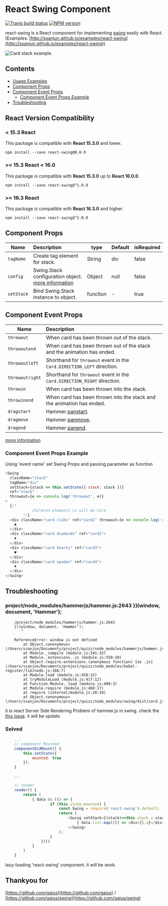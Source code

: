 # React Swing Component

[![Travis build status](http://img.shields.io/travis/ssanjun/react-swing/master.svg?style=flat-square)](https://travis-ci.org/ssanjun/react-swing)
[![NPM version](http://img.shields.io/npm/v/react-swing.svg?style=flat-square)](https://www.npmjs.org/package/react-swing)

react-swing is a React component for implementing [swing](https://github.com/gajus/swing) easily with React. (Examples: [http://ssanjun.github.io/examples/react-swing](http://ssanjun.github.io/examples/react-swing))

![Card stack example.](https://github.com/gajus/swing/blob/master/.README/card-stack.gif)

## Contents

- [Usage Examples](./Examples)
- [Component Props](#component-props)
- [Component Event Props](#component-event-props)
  - [Component Event Props Example](#component-event-props-example)
- [Troubleshooting](#troubleshooting)

## React Version Compatibility

### < 15.3 React

This package is compatible with **React 15.3.0** and lower.

```
npm install --save react-swing@0.0.9
```

### >= 15.3 React < 16.0

This package is compatible with **React 15.3.0** up to **React 16.0.0**.

```
npm install --save react-swing@^1.0.0
```

### >= 16.3 React

This package is compatible with **React 16.3.0** and higher.

```
npm install --save react-swing@^2.0.0
```

## Component Props

| Name       | Description                                                                                        | type     | Default | isRequired |
| ---------- | :------------------------------------------------------------------------------------------------- | -------- | ------- | ---------- |
| `tagName`  | Create tag element for stack.                                                                      | String   | div     | false      |
| `config`   | Swing.Stack configuration object. [more information](https://github.com/gajus/swing#configuration) | Object   | null    | false      |
| `setStack` | Bind Swing.Stack instance to object.                                                               | function | -       | true       |

## Component Event Props

| Name            | Description                                                             |
| --------------- | :---------------------------------------------------------------------- |
| `throwout`      | When card has been thrown out of the stack.                             |
| `throwoutend`   | When card has been thrown out of the stack and the animation has ended. |
| `throwoutleft`  | Shorthand for `throwout` event in the `Card.DIRECTION_LEFT` direction.  |
| `throwoutright` | Shorthand for `throwout` event in the `Card.DIRECTION_RIGHT` direction. |
| `throwin`       | When card has been thrown into the stack.                               |
| `throwinend`    | When card has been thrown into the stack and the animation has ended.   |
| `dragstart`     | Hammer [panstart](http://hammerjs.github.io/recognizer-pan/).           |
| `dragmove`      | Hammer [panmove](http://hammerjs.github.io/recognizer-pan/).            |
| `dragend`       | Hammer [panend](http://hammerjs.github.io/recognizer-pan/).             |

[more information](https://github.com/gajus/swing#events)

### Component Event Props Example

Using 'event name' set Swing Props and passing parameter as function

```javascript
<Swing
  className="stack"
  tagName="div"
  setStack={stack => this.setState({ stack: stack })}
  ref="stack"
  throwout={e => console.log('throwout', e)}
>
  {/*
            children elements is will be Card
        */}
  <div className="card clubs" ref="card1" throwout={e => console.log('card throwout', e)}>
    ♣
  </div>
  <div className="card diamonds" ref="card2">
    ♦
  </div>
  <div className="card hearts" ref="card3">
    ♥
  </div>
  <div className="card spades" ref="card4">
    ♠
  </div>
</Swing>
```

## Troubleshooting

### project/node_modules/hammerjs/hammer.js:2643 })(window, document, 'Hammer');

```
    /project/node_modules/hammerjs/hammer.js:2643
    })(window, document, 'Hammer');
       ^

    ReferenceError: window is not defined
        at Object.<anonymous> (/Users/ssanjun/Documents/project/quizz/node_modules/hammerjs/hammer.js:2643:4)
        at Module._compile (module.js:541:32)
        at Module._extensions..js (module.js:550:10)
        at Object.require.extensions.(anonymous function) [as .js] (/Users/ssanjun/Documents/project/quizz/node_modules/babel-register/lib/node.js:166:7)
        at Module.load (module.js:458:32)
        at tryModuleLoad (module.js:417:12)
        at Function.Module._load (module.js:409:3)
        at Module.require (module.js:468:17)
        at require (internal/module.js:20:19)
        at Object.<anonymous> (/Users/ssanjun/Documents/project/quizz/node_modules/swing/dist/card.js:19:17)
```

it is react Server Side Rendering Problem of hammer.js in swing.
check the [this issue](https://github.com/hammerjs/hammer.js/pull/973). it will be update.

### Solved

```javascript
    ...
    // component Mounted
    componentDidMount() {
        this.setState({
            mounted: true
        });
    }

    ...

    // render
    render() {
        return (
            { data && (() => {
                    if (this.state.mounted) {
                        const Swing = require('react-swing').default;
                        return (
                            <Swing setStack={(stack)=>this.stack = stack}>
                                { data.list.map((l) => <div>{l.a}</div>) }
                            </Swing>
                        );
                    }
                })()
            }
        )
    }
```

lazy-loading 'react-swing' component.
it will be work.

## Thankyou for

[https://github.com/gajus](https://github.com/gajus) / [https://github.com/gajus/swing](https://github.com/gajus/swing)
